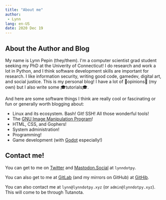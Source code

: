```yaml
---
title: "About me"
author:
 - Lynn
lang: en-US
date: 2020 Dec 19
---
```


## About the Author and Blog

My name is Lynn Pepin (they/them). I'm a computer scientist grad student seeking my PhD at the Univerity of Connecticut! I do research and work a lot in Python, and I think software development skills are important for research. I like information security, writing good code, gamedev, digital art, and social justice. This is my personal blog! I have a lot of 😬opinions😬 (my own) but I also write some 🎓tutorials🎓.

And here are some software things I think are really cool or fascinating or fun or generally worth blogging about:

* Linux and its ecosystem. Bash! Git! SSH! All those wonderful tools!
* The [GNU Image Manipulation Program](https://www.gimp.org/)!
* HTML, CSS, and Gophers!
* System administration!
* Programming!
* Game development (with [Godot](https://godotengine.org/) especially!)

## Contact me!

You can get to me on [Twitter](https://twitter.com/lynndotpy) and [Mastodon.Social](https://mastodon.social/web/accounts/1086597#) at `lynndotpy`.

You can also get to me at [GitLab](https://gitlab.com/lynnpepin) (and my mirrors on GitHub) at [GitHib](https://github.com/lynnpepin).

You can also contact me at `lynn@lynndotpy.xyz` (or `admin@lynndotpy.xyz`). This will come to be through Tutanota.

